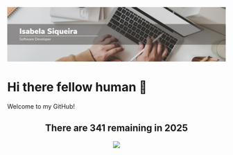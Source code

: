 <img src="https://raw.githubusercontent.com/Isabela192/Isabela192/main/github_banner.png">

# Hi there fellow human 👋

Welcome to my GitHub!

<h2  align='center'> There are 341 remaining in 2025 </h2>

<p align='center'>
<a href='https://www.linkedin.com/in/isabela-siqueira-611641128/'><img src="https://img.shields.io/badge/linkedin-%230077B5.svg?&style=for-the-badge&logo=linkedin&logoColor=white">
</p>

